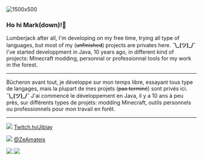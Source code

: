
![1500x500](https://user-images.githubusercontent.com/7621593/135436943-d8ff7235-402b-499f-969d-6279a3833541.jpg)

### Ho hi Mark(down)!👋

Lumberjack after all, I'm developing on my free time, trying all type of languages, but most of my (~~unfinished~~) projects are privates here. **¯\\\_(ツ)_/¯**
I've started developpment in Java, 10 years ago, in different kind of projects: Minecraft modding, personnal or professionnal tools for my work in the forest.
___

Bûcheron avant tout, je développe sur mon temps libre, essayant tous type de langages, mais la plupart de mes projets (~~pas terminé~~) sont privés ici. **¯\\\_(ツ)_/¯**
J'ai commencé le développement en Java, il y a 10 ans à peu près, sur différents types de projets: modding Minecraft, outils personnels ou professionnels pour mon travail en forêt.
___
<img src="https://static.twitchcdn.net/assets/favicon-32-e29e246c157142c94346.png"></img>
<a href="https://twitch.tv/jibiay">Twitch.tv/Jibiay</a>

<img src="https://abs.twimg.com/favicons/twitter.ico"></img>
<a href="https://twitter.com/ZeAmateis">@ZeAmateis</a>


![](https://github-readme-stats-biya-jibaymcs.vercel.app/api/top-langs/?username=JibayMcs&langs_count=20&layout=compact&theme=tokyonight)
![](https://github-readme-stats-biya-jibaymcs.vercel.app/api?username=JibayMcs&show_icons=true&layout=compact&theme=tokyonight)

